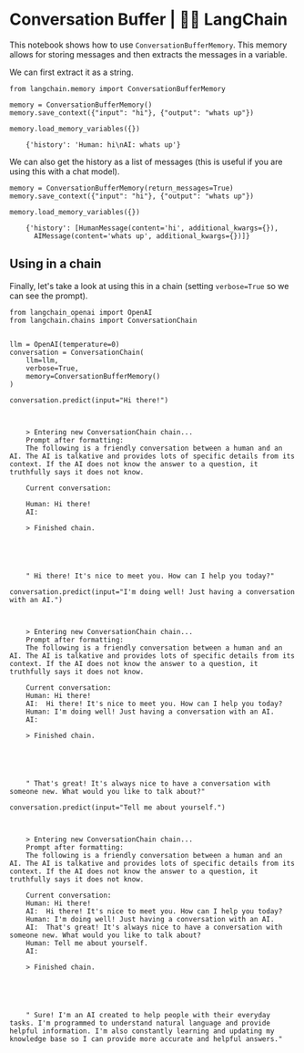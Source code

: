 # Conversation Buffer | 🦜️🔗 LangChain
This notebook shows how to use `ConversationBufferMemory`. This memory allows for storing messages and then extracts the messages in a variable.

We can first extract it as a string.

```
from langchain.memory import ConversationBufferMemory

```


```
memory = ConversationBufferMemory()
memory.save_context({"input": "hi"}, {"output": "whats up"})

```


```
memory.load_memory_variables({})

```


```
    {'history': 'Human: hi\nAI: whats up'}

```


We can also get the history as a list of messages (this is useful if you are using this with a chat model).

```
memory = ConversationBufferMemory(return_messages=True)
memory.save_context({"input": "hi"}, {"output": "whats up"})

```


```
memory.load_memory_variables({})

```


```
    {'history': [HumanMessage(content='hi', additional_kwargs={}),
      AIMessage(content='whats up', additional_kwargs={})]}

```


Using in a chain[​](#using-in-a-chain "Direct link to Using in a chain")
------------------------------------------------------------------------

Finally, let's take a look at using this in a chain (setting `verbose=True` so we can see the prompt).

```
from langchain_openai import OpenAI
from langchain.chains import ConversationChain


llm = OpenAI(temperature=0)
conversation = ConversationChain(
    llm=llm,
    verbose=True,
    memory=ConversationBufferMemory()
)

```


```
conversation.predict(input="Hi there!")

```


```


    > Entering new ConversationChain chain...
    Prompt after formatting:
    The following is a friendly conversation between a human and an AI. The AI is talkative and provides lots of specific details from its context. If the AI does not know the answer to a question, it truthfully says it does not know.

    Current conversation:

    Human: Hi there!
    AI:

    > Finished chain.





    " Hi there! It's nice to meet you. How can I help you today?"

```


```
conversation.predict(input="I'm doing well! Just having a conversation with an AI.")

```


```


    > Entering new ConversationChain chain...
    Prompt after formatting:
    The following is a friendly conversation between a human and an AI. The AI is talkative and provides lots of specific details from its context. If the AI does not know the answer to a question, it truthfully says it does not know.

    Current conversation:
    Human: Hi there!
    AI:  Hi there! It's nice to meet you. How can I help you today?
    Human: I'm doing well! Just having a conversation with an AI.
    AI:

    > Finished chain.





    " That's great! It's always nice to have a conversation with someone new. What would you like to talk about?"

```


```
conversation.predict(input="Tell me about yourself.")

```


```


    > Entering new ConversationChain chain...
    Prompt after formatting:
    The following is a friendly conversation between a human and an AI. The AI is talkative and provides lots of specific details from its context. If the AI does not know the answer to a question, it truthfully says it does not know.

    Current conversation:
    Human: Hi there!
    AI:  Hi there! It's nice to meet you. How can I help you today?
    Human: I'm doing well! Just having a conversation with an AI.
    AI:  That's great! It's always nice to have a conversation with someone new. What would you like to talk about?
    Human: Tell me about yourself.
    AI:

    > Finished chain.





    " Sure! I'm an AI created to help people with their everyday tasks. I'm programmed to understand natural language and provide helpful information. I'm also constantly learning and updating my knowledge base so I can provide more accurate and helpful answers."

```
